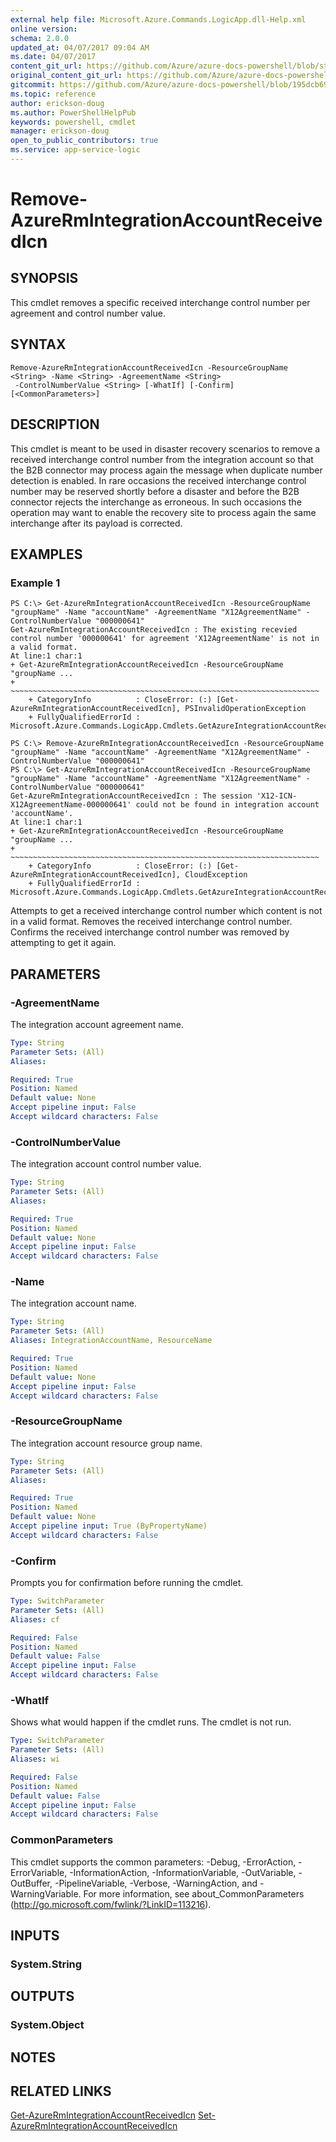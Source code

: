 ```yaml
---
external help file: Microsoft.Azure.Commands.LogicApp.dll-Help.xml
online version:
schema: 2.0.0
updated_at: 04/07/2017 09:04 AM
ms.date: 04/07/2017
content_git_url: https://github.com/Azure/azure-docs-powershell/blob/staging/azureps-cmdlets-docs/ResourceManager/AzureRM.LogicApp/v2.8.0/Remove-AzureRmIntegrationAccountReceivedIcn.md
original_content_git_url: https://github.com/Azure/azure-docs-powershell/blob/staging/azureps-cmdlets-docs/ResourceManager/AzureRM.LogicApp/v2.8.0/Remove-AzureRmIntegrationAccountReceivedIcn.md
gitcommit: https://github.com/Azure/azure-docs-powershell/blob/195dcb690a30a5f2c0ecd5606483862547ef544a
ms.topic: reference
author: erickson-doug
ms.author: PowerShellHelpPub
keywords: powershell, cmdlet
manager: erickson-doug
open_to_public_contributors: true
ms.service: app-service-logic
---
```


# Remove-AzureRmIntegrationAccountReceivedIcn

## SYNOPSIS
This cmdlet removes a specific received interchange control number per agreement and control number value.

## SYNTAX

```
Remove-AzureRmIntegrationAccountReceivedIcn -ResourceGroupName <String> -Name <String> -AgreementName <String>
 -ControlNumberValue <String> [-WhatIf] [-Confirm] [<CommonParameters>]
```

## DESCRIPTION
This cmdlet is meant to be used in disaster recovery scenarios to remove a received interchange control number from the integration account so that the B2B connector may process again the message when duplicate number detection is enabled.
In rare occasions the received interchange control number may be reserved shortly before a disaster and before the B2B connector rejects the interchange as erroneous.
In such occasions the operation may want to enable the recovery site to process again the same interchange after its payload is corrected.

## EXAMPLES

### Example 1
```
PS C:\> Get-AzureRmIntegrationAccountReceivedIcn -ResourceGroupName "groupName" -Name "accountName" -AgreementName "X12AgreementName" -ControlNumberValue "000000641"
Get-AzureRmIntegrationAccountReceivedIcn : The existing recevied control number '000000641' for agreement 'X12AgreementName' is not in a valid format.
At line:1 char:1
+ Get-AzureRmIntegrationAccountReceivedIcn -ResourceGroupName "groupName ...
+ ~~~~~~~~~~~~~~~~~~~~~~~~~~~~~~~~~~~~~~~~~~~~~~~~~~~~~~~~~~~~~~~~~~~~~
    + CategoryInfo          : CloseError: (:) [Get-AzureRmIntegrationAccountReceivedIcn], PSInvalidOperationException
    + FullyQualifiedErrorId : Microsoft.Azure.Commands.LogicApp.Cmdlets.GetAzureIntegrationAccountReceivedIcnCommand

PS C:\> Remove-AzureRmIntegrationAccountReceivedIcn -ResourceGroupName "groupName" -Name "accountName" -AgreementName "X12AgreementName" -ControlNumberValue "000000641"
PS C:\> Get-AzureRmIntegrationAccountReceivedIcn -ResourceGroupName "groupName" -Name "accountName" -AgreementName "X12AgreementName" -ControlNumberValue "000000641"
Get-AzureRmIntegrationAccountReceivedIcn : The session 'X12-ICN-X12AgreementName-000000641' could not be found in integration account 'accountName'.
At line:1 char:1
+ Get-AzureRmIntegrationAccountReceivedIcn -ResourceGroupName "groupName ...
+ ~~~~~~~~~~~~~~~~~~~~~~~~~~~~~~~~~~~~~~~~~~~~~~~~~~~~~~~~~~~~~~~~~~~~~
    + CategoryInfo          : CloseError: (:) [Get-AzureRmIntegrationAccountReceivedIcn], CloudException
    + FullyQualifiedErrorId : Microsoft.Azure.Commands.LogicApp.Cmdlets.GetAzureIntegrationAccountReceivedIcnCommand
```

Attempts to get a received interchange control number which content is not in a valid format.
Removes the received interchange control number.
Confirms the received interchange control number was removed by attempting to get it again.

## PARAMETERS

### -AgreementName
The integration account agreement name.

```yaml
Type: String
Parameter Sets: (All)
Aliases: 

Required: True
Position: Named
Default value: None
Accept pipeline input: False
Accept wildcard characters: False
```

### -ControlNumberValue
The integration account control number value.

```yaml
Type: String
Parameter Sets: (All)
Aliases: 

Required: True
Position: Named
Default value: None
Accept pipeline input: False
Accept wildcard characters: False
```

### -Name
The integration account name.

```yaml
Type: String
Parameter Sets: (All)
Aliases: IntegrationAccountName, ResourceName

Required: True
Position: Named
Default value: None
Accept pipeline input: False
Accept wildcard characters: False
```

### -ResourceGroupName
The integration account resource group name.

```yaml
Type: String
Parameter Sets: (All)
Aliases: 

Required: True
Position: Named
Default value: None
Accept pipeline input: True (ByPropertyName)
Accept wildcard characters: False
```

### -Confirm
Prompts you for confirmation before running the cmdlet.

```yaml
Type: SwitchParameter
Parameter Sets: (All)
Aliases: cf

Required: False
Position: Named
Default value: False
Accept pipeline input: False
Accept wildcard characters: False
```

### -WhatIf
Shows what would happen if the cmdlet runs.
The cmdlet is not run.

```yaml
Type: SwitchParameter
Parameter Sets: (All)
Aliases: wi

Required: False
Position: Named
Default value: False
Accept pipeline input: False
Accept wildcard characters: False
```

### CommonParameters
This cmdlet supports the common parameters: -Debug, -ErrorAction, -ErrorVariable, -InformationAction, -InformationVariable, -OutVariable, -OutBuffer, -PipelineVariable, -Verbose, -WarningAction, and -WarningVariable. For more information, see about_CommonParameters (http://go.microsoft.com/fwlink/?LinkID=113216).

## INPUTS

### System.String

## OUTPUTS

### System.Object

## NOTES

## RELATED LINKS

[Get-AzureRmIntegrationAccountReceivedIcn](./Get-AzureRmIntegrationAccountReceivedIcn.md)
[Set-AzureRmIntegrationAccountReceivedIcn](./Set-AzureRmIntegrationAccountReceivedIcn.md)

